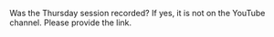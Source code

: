 Was the Thursday session recorded? If yes, it is not on the YouTube channel.
Please provide the link.